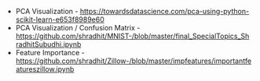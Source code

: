 - PCA Visualization - https://towardsdatascience.com/pca-using-python-scikit-learn-e653f8989e60
- PCA Visualization / Confusion Matrix - https://github.com/shradhit/MNIST-/blob/master/final_SpecialTopics_ShradhitSubudhi.ipynb
- Feature Importance  - https://github.com/shradhit/Zillow-/blob/master/impfeatures/importantfeatureszillow.ipynb


